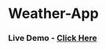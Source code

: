 ﻿# Weather-App
### Live Demo - [Click Here](https://65035d763364902001a00a7f--beautiful-tiramisu-18ce45.netlify.app/)
